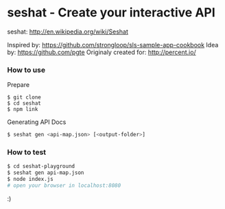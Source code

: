 seshat - Create your interactive API
============


seshat: http://en.wikipedia.org/wiki/Seshat

Inspired by: https://github.com/strongloop/sls-sample-app-cookbook
Idea by: https://github.com/pgte
Originaly created for: http://percent.io/


### How to use

Prepare
```
$ git clone 
$ cd seshat
$ npm link
```


Generating API Docs
```bash
$ seshat gen <api-map.json> [<output-folder>]
```

### How to test

```bash
$ cd seshat-playground
$ seshat gen api-map.json
$ node index.js
# open your browser in localhost:8080
```

:)
